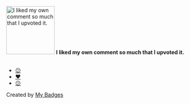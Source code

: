 <img src="https://my-badges.github.io/my-badges/self-upvote.png" alt="I liked my own comment so much that I upvoted it." title="I liked my own comment so much that I upvoted it." width="128">
<strong>I liked my own comment so much that I upvoted it.</strong>
<br><br>

* <a href="https://github.com/eip-work/kuboard-v4-ldap-example/issues/4">😕</a>
* <a href="https://github.com/kubernetes/ingress-nginx/pull/7683">❤️</a>
* <a href="https://github.com/opsre/go-ldap-admin/issues/311#issuecomment-1987809440">😕</a>


Created by <a href="https://github.com/my-badges/my-badges">My Badges</a>